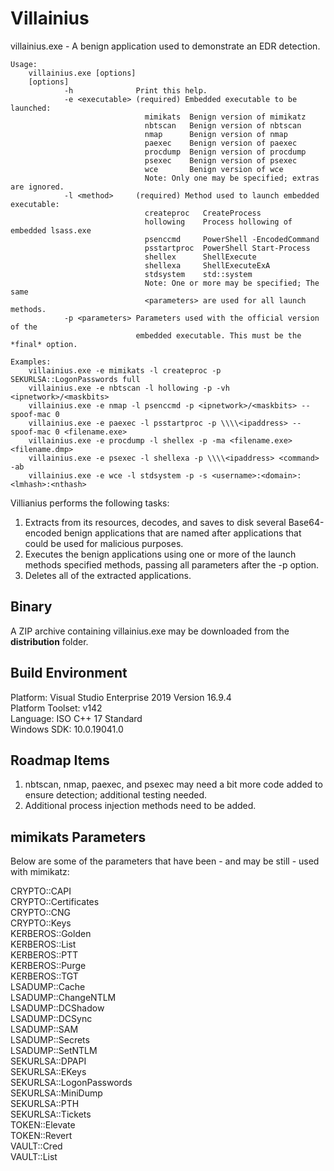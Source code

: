 # Villainius 

villainius.exe - A benign application used to demonstrate an EDR detection.

    Usage:
        villainius.exe [options]
	    [options]
                -h              Print this help.
                -e <executable> (required) Embedded executable to be launched:
                                  mimikats  Benign version of mimikatz
                                  nbtscan   Benign version of nbtscan
                                  nmap      Benign version of nmap
                                  paexec    Benign version of paexec
                                  procdump  Benign version of procdump
                                  psexec    Benign version of psexec
                                  wce       Benign version of wce
                                  Note: Only one may be specified; extras are ignored.
                -l <method>     (required) Method used to launch embedded executable:
                                  createproc   CreateProcess
                                  hollowing    Process hollowing of embedded lsass.exe
                                  psenccmd     PowerShell -EncodedCommand
                                  psstartproc  PowerShell Start-Process
                                  shellex      ShellExecute
                                  shellexa     ShellExecuteExA
                                  stdsystem    std::system
                                  Note: One or more may be specified; The same
                                  <parameters> are used for all launch methods.
                -p <parameters> Parameters used with the official version of the
                                embedded executable. This must be the *final* option.

    Examples:
        villainius.exe -e mimikats -l createproc -p SEKURLSA::LogonPasswords full
        villainius.exe -e nbtscan -l hollowing -p -vh <ipnetwork>/<maskbits>
        villainius.exe -e nmap -l psenccmd -p <ipnetwork>/<maskbits> --spoof-mac 0
        villainius.exe -e paexec -l psstartproc -p \\\\<ipaddress> --spoof-mac 0 <filename.exe>
        villainius.exe -e procdump -l shellex -p -ma <filename.exe> <filename.dmp>
        villainius.exe -e psexec -l shellexa -p \\\\<ipaddress> <command> -ab
        villainius.exe -e wce -l stdsystem -p -s <username>:<domain>:<lmhash>:<nthash>		

Villianius performs the following tasks:
1. Extracts from its resources, decodes, and saves to disk several Base64-encoded benign applications that are named after applications that could be used for malicious purposes.
2. Executes the benign applications using one or more of the launch methods specified methods, passing all parameters after the -p option. 
3. Deletes all of the extracted applications.

## Binary

A ZIP archive containing villainius.exe may be downloaded from the **distribution** folder.

## Build Environment

Platform: Visual Studio Enterprise 2019 Version 16.9.4	
Platform Toolset: v142	
Language: ISO C++ 17 Standard	
Windows SDK: 10.0.19041.0	

## Roadmap Items
1. nbtscan, nmap, paexec, and psexec may need a bit more code added to ensure detection; additional testing needed.
2. Additional process injection methods need to be added.

## mimikats Parameters

Below are some of the parameters that have been - and may be still - used with mimikatz:

CRYPTO::CAPI  
CRYPTO::Certificates  
CRYPTO::CNG  
CRYPTO::Keys  
KERBEROS::Golden  
KERBEROS::List  
KERBEROS::PTT  
KERBEROS::Purge  
KERBEROS::TGT  
LSADUMP::Cache  
LSADUMP::ChangeNTLM  
LSADUMP::DCShadow  
LSADUMP::DCSync  
LSADUMP::SAM  
LSADUMP::Secrets  
LSADUMP::SetNTLM  
SEKURLSA::DPAPI  
SEKURLSA::EKeys  
SEKURLSA::LogonPasswords  
SEKURLSA::MiniDump  
SEKURLSA::PTH  
SEKURLSA::Tickets  
TOKEN::Elevate  
TOKEN::Revert  
VAULT::Cred  
VAULT::List  
